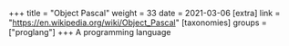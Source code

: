 +++
title = "Object Pascal"
weight = 33
date = 2021-03-06
[extra]
link = "https://en.wikipedia.org/wiki/Object_Pascal"
[taxonomies]
groups = ["proglang"]
+++
A programming language

